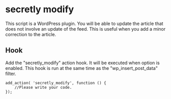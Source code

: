 secretly modify
====

This script is a WordPress plugin. You will be able to update the article that does not involve an update of the feed. This is useful when you add a minor correction to the article.

## Hook

Add the "secretly_modify" action hook. It will be executed when option is enabled. This hook is run at the same time as the "wp_insert_post_data" filter.

```
add_action( 'secretly_modify', function () {
    //Please write your code.
});
```
